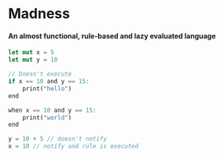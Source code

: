 # Madness

#### An almost functional, rule-based and lazy evaluated language

```rust
let mut x = 5
let mut y = 10

// Doesn't execute
if x == 10 and y == 15:
    print("hello")
end

when x == 10 and y == 15:
    print("world")
end

y = 10 + 5 // doesn't notify
x = 10 // notify and rule is executed

```
